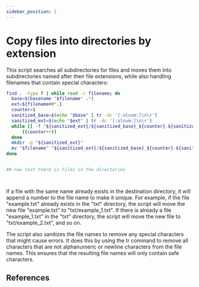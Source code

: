 ```yaml
---
sidebar_position: 1
---
```


# Copy files into directories by extension
This script searches all subdirectories for files and moves them into subdirectories named after their file extensions, while also handling filenames that contain special characters:

``` bash
find . -type f | while read -r filename; do
  base=$(basename "$filename" .*)
  ext=${filename##*.}
  counter=1
  sanitized_base=$(echo "$base" | tr -dc '[:alnum:]\n\r')
  sanitized_ext=$(echo "$ext" | tr -dc '[:alnum:]\n\r')
  while [[ -f "${sanitized_ext}/${sanitized_base}_${counter}.${sanitized_ext}" ]]; do
      ((counter++))
  done
  mkdir -p "${sanitized_ext}"
  mv "$filename" "${sanitized_ext}/${sanitized_base}_${counter}.${sanitized_ext}"
done


## now test there is files in the directories  




```

If a file with the same name already exists in the destination directory, it will append a number to the file name to make it unique. For example, if the file "example.txt" already exists in the "txt" directory, the script will move the new file "example.txt" to "txt/example_1.txt". If there is already a file "example_1.txt" in the "txt" directory, the script will move the new file to "txt/example_2.txt", and so on.

The script also sanitizes the file names to remove any special characters that might cause errors. It does this by using the tr command to remove all characters that are not alphanumeric or newline characters from the file names. This ensures that the resulting file names will only contain safe characters.


## References